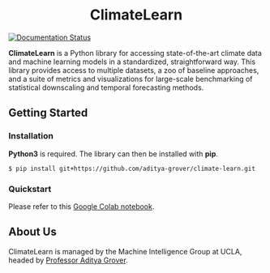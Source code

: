 <h1 align="center">ClimateLearn</h1>

[![Documentation Status](https://readthedocs.org/projects/climatelearn/badge/?version=latest)](https://climatelearn.readthedocs.io/en/latest/?badge=latest)

**ClimateLearn** is a Python library for accessing state-of-the-art climate data and machine learning models in a standardized, straightforward way. This library provides access to multiple datasets, a zoo of baseline approaches, and a suite of metrics and visualizations for large-scale benchmarking of statistical downscaling and temporal forecasting methods.

## Getting Started

### Installation

**Python3** is required. The library can then be installed with **pip**.
```console
$ pip install git+https://github.com/aditya-grover/climate-learn.git
```

### Quickstart
Please refer to this [Google Colab notebook](https://colab.research.google.com/drive/1GMT_CnxL1o4Za1Uc3Gf7u_tm_M5ECoZo?usp=sharing).

## About Us
ClimateLearn is managed by the Machine Intelligence Group at UCLA, headed by [Professor Aditya Grover](https://aditya-grover.github.io).
